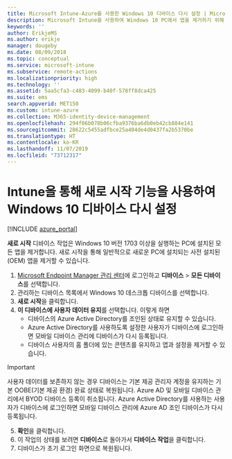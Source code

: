 ```yaml
---
title: Microsoft Intune-Azure를 사용한 Windows 10 디바이스 다시 설정 | Microsoft Docs
description: Microsoft Intune을 사용하여 Windows 10 PC에서 앱을 제거하기 위해 새로 시작을 사용합니다.
keywords: ''
author: ErikjeMS
ms.author: erikje
manager: dougeby
ms.date: 08/09/2018
ms.topic: conceptual
ms.service: microsoft-intune
ms.subservice: remote-actions
ms.localizationpriority: high
ms.technology: ''
ms.assetid: 5aa5cfa3-c483-4099-b40f-578ff8dca425
ms.suite: ems
search.appverid: MET150
ms.custom: intune-azure
ms.collection: M365-identity-device-management
ms.openlocfilehash: 294f06b078b06cfba9376ba6db0eb42cb884e141
ms.sourcegitcommit: 28622c5455adfbce25a404de4d0437fa2b5370be
ms.translationtype: HT
ms.contentlocale: ko-KR
ms.lasthandoff: 11/07/2019
ms.locfileid: "73712317"
---
```

# <a name="use-fresh-start-to-reset-windows-10-devices-with-intune"></a>Intune을 통해 새로 시작 기능을 사용하여 Windows 10 디바이스 다시 설정


[!INCLUDE [azure_portal](../includes/azure_portal.md)]

**새로 시작** 디바이스 작업은 Windows 10 버전 1703 이상을 실행하는 PC에 설치된 모든 앱을 제거합니다. 새로 시작을 통해 일반적으로 새로운 PC에 설치되는 사전 설치된(OEM) 앱을 제거할 수 있습니다. 

1. [Microsoft Endpoint Manager 관리 센터](https://go.microsoft.com/fwlink/?linkid=2109431)에 로그인하고 **디바이스** > **모든 디바이스**를 선택합니다.
2. 관리하는 디바이스 목록에서 Windows 10 데스크톱 디바이스를 선택합니다.
3. **새로 시작**을 클릭합니다. 
4. **이 디바이스에 사용자 데이터 유지**를 선택합니다. 이렇게 하면
   * 디바이스의 Azure Active Directory를 조인된 상태로 유지할 수 있습니다.
   * Azure Active Directory를 사용하도록 설정한 사용자가 디바이스에 로그인하면 모바일 디바이스 관리에 디바이스가 다시 등록됩니다.
   * 디바이스 사용자의 홈 폴더에 있는 콘텐츠를 유지하고 앱과 설정을 제거할 수 있습니다.

  > [!IMPORTANT]
 > 사용자 데이터를 보존하지 않는 경우 디바이스는 기본 제공 관리자 계정을 유지하는 기본 OOBE(기본 제공 환경) 완료 상태로 복원됩니다.
 > Azure AD 및 모바일 디바이스 관리에서 BYOD 디바이스 등록이 취소됩니다.
 > Azure Active Directory를 사용하는 사용자가 디바이스에 로그인하면 모바일 디바이스 관리에 Azure AD 조인 디바이스가 다시 등록됩니다.
 
5. **확인**을 클릭합니다.   
6. 이 작업의 상태를 보려면 **디바이스**로 돌아가서 **디바이스 작업**을 클릭합니다.  
7. 디바이스가 초기 로그인 화면으로 복원됩니다.
